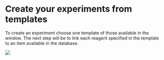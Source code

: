 # Create your experiments from templates

To create an experiment choose one template of those available in the window. The next step will be to link each reagent specified in the template to an item available in the database.

<img src="images/experiment.gif">

